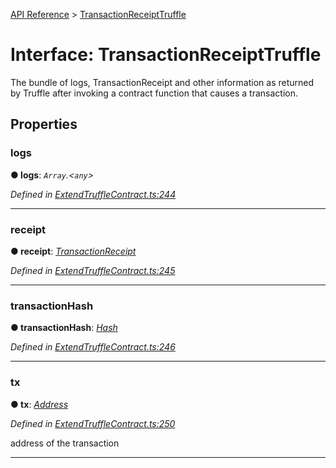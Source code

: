 [API Reference](../README.md) > [TransactionReceiptTruffle](../interfaces/TransactionReceiptTruffle.md)



# Interface: TransactionReceiptTruffle


The bundle of logs, TransactionReceipt and other information as returned by Truffle after invoking a contract function that causes a transaction.


## Properties
<a id="logs"></a>

###  logs

**●  logs**:  *`Array`.<`any`>* 

*Defined in [ExtendTruffleContract.ts:244](https://github.com/daostack/arc.js/blob/caacbb2/lib/ExtendTruffleContract.ts#L244)*





___

<a id="receipt"></a>

###  receipt

**●  receipt**:  *[TransactionReceipt](TransactionReceipt.md)* 

*Defined in [ExtendTruffleContract.ts:245](https://github.com/daostack/arc.js/blob/caacbb2/lib/ExtendTruffleContract.ts#L245)*





___

<a id="transactionHash"></a>

###  transactionHash

**●  transactionHash**:  *[Hash](../#Hash)* 

*Defined in [ExtendTruffleContract.ts:246](https://github.com/daostack/arc.js/blob/caacbb2/lib/ExtendTruffleContract.ts#L246)*





___

<a id="tx"></a>

###  tx

**●  tx**:  *[Address](../#Address)* 

*Defined in [ExtendTruffleContract.ts:250](https://github.com/daostack/arc.js/blob/caacbb2/lib/ExtendTruffleContract.ts#L250)*



address of the transaction




___



